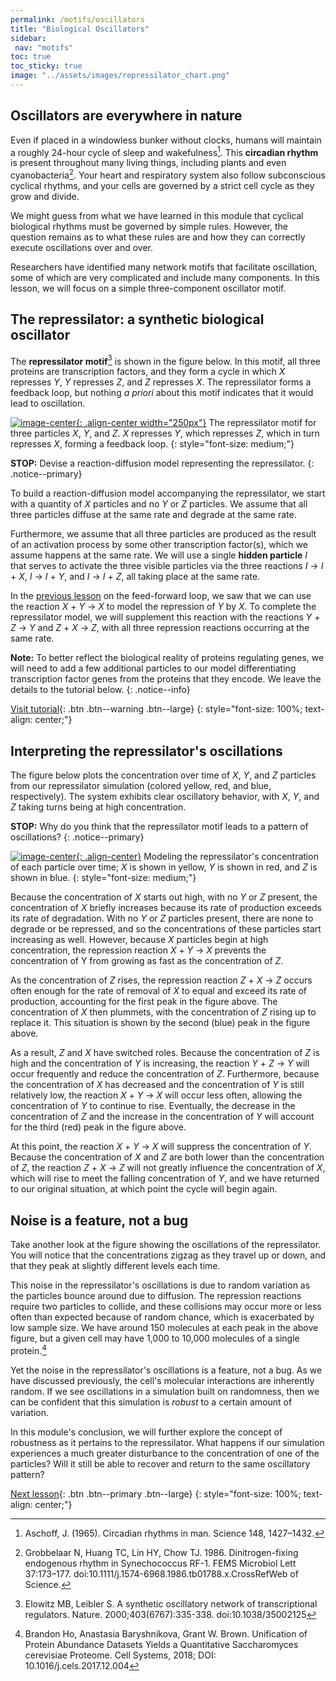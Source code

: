 ```yaml
---
permalink: /motifs/oscillators
title: "Biological Oscillators"
sidebar:
 nav: "motifs"
toc: true
toc_sticky: true
image: "../assets/images/repressilator_chart.png"
---
```


## Oscillators are everywhere in nature

Even if placed in a windowless bunker without clocks, humans will maintain a roughly 24-hour cycle of sleep and wakefulness[^bunker]. This **circadian rhythm** is present throughout many living things, including plants and even cyanobacteria[^bacteria]. Your heart and respiratory system also follow subconscious cyclical rhythms, and your cells are governed by a strict cell cycle as they grow and divide.

We might guess from what we have learned in this module that cyclical biological rhythms must be governed by simple rules. However, the question remains as to what these rules are and how they can correctly execute oscillations over and over.

Researchers have identified many network motifs that facilitate oscillation, some of which are very complicated and include many components. In this lesson, we will focus on a simple three-component oscillator motif.

## The repressilator: a synthetic biological oscillator

The **repressilator motif**[^repress] is shown in the figure below. In this motif, all three proteins are transcription factors, and they form a cycle in which *X* represses *Y*, *Y* represses *Z*, and *Z* represses *X*. The repressilator forms a feedback loop, but nothing *a priori* about this motif indicates that it would lead to oscillation.

[![image-center](../assets/images/600px/repressilator.png){: .align-center width="250px"}](../assets/images/repressilator.png)
The repressilator motif for three particles <em>X</em>, <em>Y</em>, and <em>Z</em>. <em>X</em> represses <em>Y</em>, which represses <em>Z</em>, which in turn represses <em>X</em>, forming a feedback loop.
{: style="font-size: medium;"}

**STOP:** Devise a reaction-diffusion model representing the repressilator.
{: .notice--primary}

To build a reaction-diffusion model accompanying the repressilator, we start with a quantity of *X* particles and no *Y* or *Z* particles. We assume that all three particles diffuse at the same rate and degrade at the same rate.

Furthermore, we assume that all three particles are produced as the result of an activation process by some other transcription factor(s), which we assume happens at the same rate. We will use a single **hidden particle** *I* that serves to activate the three visible particles via the three reactions *I* → *I* + *X*, *I* → *I* + *Y*, and *I* → *I* + *Z*, all taking place at the same rate.

In the [previous lesson](feedforward) on the feed-forward loop, we saw that we can use the reaction *X* + *Y* → *X* to model the repression of *Y* by *X*. To complete the repressilator model, we will supplement this reaction with the reactions *Y* + *Z* → *Y* and *Z* + *X* → *Z*, with all three repression reactions occurring at the same rate.

**Note:** To better reflect the biological reality of proteins regulating genes, we will need to add a few additional particles to our model differentiating transcription factor genes from the proteins that they encode. We leave the details to the tutorial below.
{: .notice--info}


[Visit tutorial](tutorial_oscillators){: .btn .btn--warning .btn--large}
{: style="font-size: 100%; text-align: center;"}

## Interpreting the repressilator's oscillations

The figure below plots the concentration over time of *X*, *Y*, and *Z* particles from our repressilator simulation (colored yellow, red, and blue, respectively). The system exhibits clear oscillatory behavior, with *X*, *Y*, and *Z* taking turns being at high concentration.

**STOP:** Why do you think that the repressilator motif leads to a pattern of oscillations?
{: .notice--primary}

[![image-center](../assets/images/600px/repressilator_chart_2.png){: .align-center}](../assets/images/repressilator_chart_2.png)
Modeling the repressilator's concentration of each particle over time; *X* is shown in yellow, *Y* is shown in red, and *Z* is shown in blue.
{: style="font-size: medium;"}

Because the concentration of *X* starts out high, with no *Y* or *Z* present, the concentration of *X* briefly increases because its rate of production exceeds its rate of degradation. With no *Y* or *Z* particles present, there are none to degrade or be repressed, and so the concentrations of these particles start increasing as well. However, because *X* particles begin at high concentration, the repression reaction *X* + *Y* → *X* prevents the concentration of Y from growing as fast as the concentration of *Z*.

As the concentration of *Z* rises, the repression reaction *Z* + *X* → *Z* occurs often enough for the rate of removal of *X* to equal and exceed its rate of production, accounting for the first peak in the figure above. The concentration of *X* then plummets, with the concentration of *Z* rising up to replace it. This situation is shown by the second (blue) peak in the figure above.

As a result, *Z* and *X* have switched roles. Because the concentration of *Z* is high and the concentration of *Y* is increasing, the reaction *Y* + *Z* → *Y* will occur frequently and reduce the concentration of *Z*. Furthermore, because the concentration of *X* has decreased and the concentration of *Y* is still relatively low, the reaction *X* + *Y* → *X* will occur less often, allowing the concentration of *Y* to continue to rise. Eventually, the decrease in the concentration of *Z* and the increase in the concentration of *Y* will account for the third (red) peak in the figure above.

At this point, the reaction *X* + *Y* → *X* will suppress the concentration of *Y*. Because the concentration of *X* and *Z* are both lower than the concentration of *Z*, the reaction *Z* + *X* → *Z* will not greatly influence the concentration of *X*, which will rise to meet the falling concentration of *Y*, and we have returned to our original situation, at which point the cycle will begin again.

## Noise is a feature, not a bug

Take another look at the figure showing the oscillations of the repressilator. You will notice that the concentrations zigzag as they travel up or down, and that they peak at slightly different levels each time.

This noise in the repressilator's oscillations is due to random variation as the particles bounce around due to diffusion. The repression reactions require two particles to collide, and these collisions may occur more or less often than expected because of random chance, which is exacerbated by low sample size. We have around 150 molecules at each peak in the above figure, but a given cell may have 1,000 to 10,000 molecules of a single protein.[^noise]

Yet the noise in the repressilator's oscillations is a feature, not a bug. As we have discussed previously, the cell's molecular interactions are inherently random. If we see oscillations in a simulation built on randomness, then we can be confident that this simulation is *robust* to a certain amount of variation.

In this module's conclusion, we will further explore the concept of robustness as it pertains to the repressilator. What happens if our simulation experiences a much greater disturbance to the concentration of one of the particles?  Will it still be able to recover and return to the same oscillatory pattern?

[Next lesson](conclusion){: .btn .btn--primary .btn--large}
{: style="font-size: 100%; text-align: center;"}

[^bunker]: Aschoff, J. (1965). Circadian rhythms in man. Science 148, 1427–1432.

[^bacteria]: Grobbelaar N, Huang TC, Lin HY, Chow TJ. 1986. Dinitrogen-fixing endogenous rhythm in Synechococcus RF-1. FEMS Microbiol Lett 37:173–177. doi:10.1111/j.1574-6968.1986.tb01788.x.CrossRefWeb of Science.

[^repress]: Elowitz MB, Leibler S. A synthetic oscillatory network of transcriptional regulators. Nature. 2000;403(6767):335-338. doi:10.1038/35002125

[^noise]: Brandon Ho, Anastasia Baryshnikova, Grant W. Brown. Unification of Protein Abundance Datasets Yields a Quantitative Saccharomyces cerevisiae Proteome. Cell Systems, 2018; DOI: 10.1016/j.cels.2017.12.004
